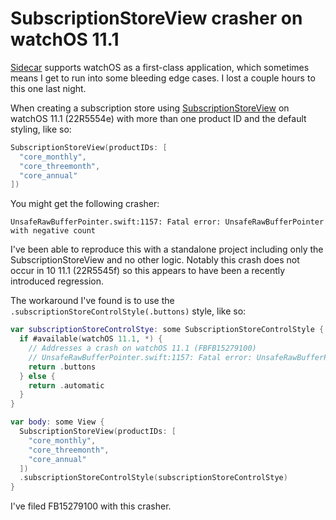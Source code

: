 # SubscriptionStoreView crasher on watchOS 11.1

[Sidecar](http://sidecar.clutch.engineering) supports watchOS as a first-class application, which
sometimes means I get to run into some bleeding edge cases. I lost a couple hours to this one last
night.

When creating a subscription store using [SubscriptionStoreView](https://developer.apple.com/documentation/storekit/subscriptionstoreview)
on watchOS 11.1 (22R5554e) with more than one product ID and the default styling, like so:

```swift
SubscriptionStoreView(productIDs: [
  "core_monthly",
  "core_threemonth",
  "core_annual"
])
```

You might get the following crasher:

```
UnsafeRawBufferPointer.swift:1157: Fatal error: UnsafeRawBufferPointer with negative count
```

I've been able to reproduce this with a standalone project including only the SubscriptionStoreView
and no other logic. Notably this crash does not occur in 10 11.1 (22R5545f) so this appears to have
been a recently introduced regression.

The workaround I've found is to use the `.subscriptionStoreControlStyle(.buttons)` style, like so:
 
```swift
var subscriptionStoreControlStye: some SubscriptionStoreControlStyle {
  if #available(watchOS 11.1, *) {
    // Addresses a crash on watchOS 11.1 (FBFB15279100)
    // UnsafeRawBufferPointer.swift:1157: Fatal error: UnsafeRawBufferPointer with negative count
    return .buttons
  } else {
    return .automatic
  }
}

var body: some View {
  SubscriptionStoreView(productIDs: [
    "core_monthly",
    "core_threemonth",
    "core_annual"
  ])
  .subscriptionStoreControlStyle(subscriptionStoreControlStye)
}
```

I've filed FB15279100 with this crasher.

